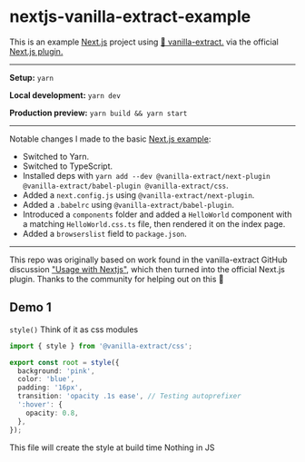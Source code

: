 # nextjs-vanilla-extract-example

This is an example [Next.js](https://nextjs.org) project using [🧁 vanilla-extract.](https://vanilla-extract.style) via the official [Next.js plugin.](https://vanilla-extract.style/documentation/setup/#nextjs)

---

**Setup:** `yarn`

**Local development:** `yarn dev`

**Production preview:** `yarn build && yarn start`

---

Notable changes I made to the basic [Next.js example](https://nextjs.org/learn):

- Switched to Yarn.
- Switched to TypeScript.
- Installed deps with `yarn add --dev @vanilla-extract/next-plugin @vanilla-extract/babel-plugin @vanilla-extract/css`.
- Added a `next.config.js` using `@vanilla-extract/next-plugin`.
- Added a `.babelrc` using `@vanilla-extract/babel-plugin`.
- Introduced a `components` folder and added a `HelloWorld` component with a matching `HelloWorld.css.ts` file, then rendered it on the index page.
- Added a `browserslist` field to `package.json`.

---

This repo was originally based on work found in the vanilla-extract GitHub discussion ["Usage with Nextjs"](https://github.com/seek-oss/vanilla-extract/discussions/89), which then turned into the official Next.js plugin. Thanks to the community for helping out on this 🙏

## Demo 1

`style()`
Think of it as css modules

```ts
import { style } from '@vanilla-extract/css';

export const root = style({
  background: 'pink',
  color: 'blue',
  padding: '16px',
  transition: 'opacity .1s ease', // Testing autoprefixer
  ':hover': {
    opacity: 0.8,
  },
});
```

This file will create the style at build time
Nothing in JS
